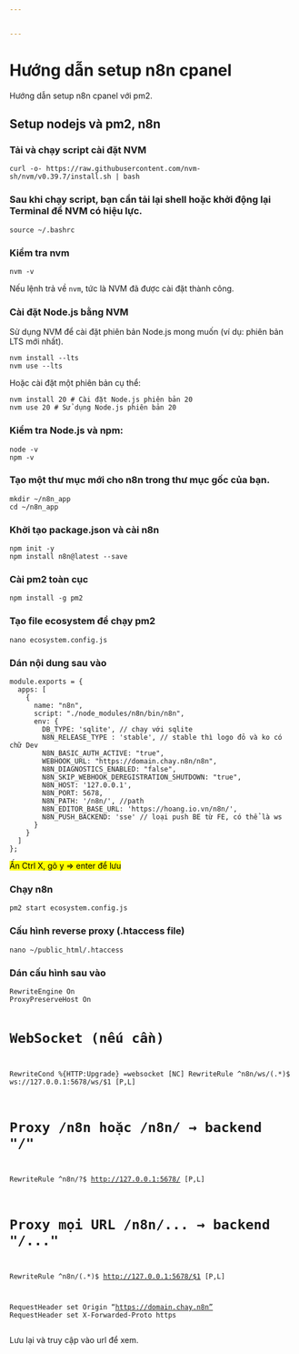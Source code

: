 ```yaml
---


---
```


<h1 id="hướng-dẫn-setup-n8n-cpanel">Hướng dẫn setup n8n cpanel</h1>
<p>Hướng dẫn setup n8n cpanel với pm2.</p>
<h2 id="setup-nodejs-và-pm2-n8n">Setup nodejs và pm2, n8n</h2>
<h3 id="tải-và-chạy-script-cài-đặt-nvm">Tải và chạy script cài đặt NVM</h3>
<pre class=" language-bash"><code class="prism  language-bash">curl -o- https://raw.githubusercontent.com/nvm-sh/nvm/v0.39.7/install.sh <span class="token operator">|</span> <span class="token function">bash</span>
</code></pre>
<h3 id="sau-khi-chạy-script-bạn-cần-tải-lại-shell-hoặc-khởi-động-lại-terminal-để-nvm-có-hiệu-lực.">Sau khi chạy script, bạn cần tải lại shell hoặc khởi động lại Terminal để NVM có hiệu lực.</h3>
<pre class=" language-bash"><code class="prism  language-bash"><span class="token function">source</span> ~/.bashrc
</code></pre>
<h3 id="kiểm-tra-nvm">Kiểm tra nvm</h3>
<pre><code>nvm -v
</code></pre>
<p>Nếu lệnh trả về <code>nvm</code>, tức là NVM đã được cài đặt thành công.</p>
<h3 id="cài-đặt-node.js-bằng-nvm">Cài đặt Node.js bằng NVM</h3>
<p>Sử dụng NVM để cài đặt phiên bản Node.js mong muốn (ví dụ: phiên bản LTS mới nhất).</p>
<pre><code>nvm install --lts 
nvm use --lts
</code></pre>
<p>Hoặc cài đặt một phiên bản cụ thể:</p>
<pre><code>nvm install 20 # Cài đặt Node.js phiên bản 20 
nvm use 20 # Sử dụng Node.js phiên bản 20
</code></pre>
<h3 id="kiểm-tra-node.js-và-npm">Kiểm tra Node.js và npm:</h3>
<pre><code>node -v 
npm -v
</code></pre>
<h3 id="tạo-một-thư-mục-mới-cho-n8n-trong-thư-mục-gốc-của-bạn.">Tạo một thư mục mới cho n8n trong thư mục gốc của bạn.</h3>
<pre><code>mkdir ~/n8n_app
cd ~/n8n_app
</code></pre>
<h3 id="khởi-tạo-package.json-và-cài-n8n">Khởi tạo package.json và cài n8n</h3>
<pre><code>npm init -y
npm install n8n@latest --save
</code></pre>
<h3 id="cài-pm2-toàn-cục">Cài pm2 toàn cục</h3>
<pre><code>npm install -g pm2
</code></pre>
<h3 id="tạo-file-ecosystem-để-chạy-pm2">Tạo file ecosystem để chạy pm2</h3>
<pre><code>nano ecosystem.config.js
</code></pre>
<h3 id="dán-nội-dung-sau-vào">Dán nội dung sau vào</h3>
<pre class=" language-json"><code class="prism  language-json">module<span class="token punctuation">.</span>exports <span class="token operator">=</span> <span class="token punctuation">{</span>
  apps<span class="token punctuation">:</span> <span class="token punctuation">[</span>
    <span class="token punctuation">{</span>
      name<span class="token punctuation">:</span> <span class="token string">"n8n"</span><span class="token punctuation">,</span>
      script<span class="token punctuation">:</span> <span class="token string">"./node_modules/n8n/bin/n8n"</span><span class="token punctuation">,</span>
      env<span class="token punctuation">:</span> <span class="token punctuation">{</span>
        DB_TYPE<span class="token punctuation">:</span> <span class="token string">'sqlite'</span><span class="token punctuation">,</span> <span class="token comment">// chạy với sqlite</span>
        N8N_RELEASE_TYPE <span class="token punctuation">:</span> <span class="token string">'stable'</span><span class="token punctuation">,</span> <span class="token comment">// stable thì logo đỏ và ko có chữ Dev</span>
        N8N_BASIC_AUTH_ACTIVE<span class="token punctuation">:</span> <span class="token string">"true"</span><span class="token punctuation">,</span> 
        WEBHOOK_URL<span class="token punctuation">:</span> <span class="token string">"https://domain.chay.n8n/n8n"</span><span class="token punctuation">,</span>
        N8N_DIAGNOSTICS_ENABLED<span class="token punctuation">:</span> <span class="token string">"false"</span><span class="token punctuation">,</span>
        N8N_SKIP_WEBHOOK_DEREGISTRATION_SHUTDOWN<span class="token punctuation">:</span> <span class="token string">"true"</span><span class="token punctuation">,</span>
        N8N_HOST<span class="token punctuation">:</span> <span class="token string">'127.0.0.1'</span><span class="token punctuation">,</span>
        N8N_PORT<span class="token punctuation">:</span> <span class="token number">5678</span><span class="token punctuation">,</span>
        N8N_PATH<span class="token punctuation">:</span> <span class="token string">'/n8n/'</span><span class="token punctuation">,</span> <span class="token comment">//path</span>
        N8N_EDITOR_BASE_URL<span class="token punctuation">:</span> <span class="token string">'https://hoang.io.vn/n8n/'</span><span class="token punctuation">,</span>
        N8N_PUSH_BACKEND<span class="token punctuation">:</span> <span class="token string">'sse'</span> <span class="token comment">// loại push BE từ FE, có thể là ws</span>
      <span class="token punctuation">}</span>
    <span class="token punctuation">}</span>
  <span class="token punctuation">]</span>
<span class="token punctuation">}</span><span class="token punctuation">;</span>
</code></pre>
<p><mark>Ấn Ctrl X, gõ y =&gt; enter để lưu</mark></p>
<h3 id="chạy-n8n">Chạy n8n</h3>
<pre><code>pm2 start ecosystem.config.js
</code></pre>
<h3 id="cấu-hình-reverse-proxy-.htaccess-file">Cấu hình reverse proxy (.htaccess file)</h3>
<pre><code>nano ~/public_html/.htaccess
</code></pre>
<h3 id="dán-cấu-hình-sau-vào">Dán cấu hình sau vào</h3>
<pre><code>RewriteEngine On
ProxyPreserveHost On

# WebSocket (nếu cần)
RewriteCond %{HTTP:Upgrade} =websocket [NC]
RewriteRule ^n8n/ws/(.*)$ ws://127.0.0.1:5678/ws/$1 [P,L]

# Proxy /n8n hoặc /n8n/ → backend "/"
RewriteRule ^n8n/?$ http://127.0.0.1:5678/ [P,L]

# Proxy mọi URL /n8n/... → backend "/..."
RewriteRule ^n8n/(.*)$ http://127.0.0.1:5678/$1 [P,L]

RequestHeader set Origin “https://domain.chay.n8n”
RequestHeader set X-Forwarded-Proto https
</code></pre>
<p>Lưu lại và truy cập vào url để xem.</p>

